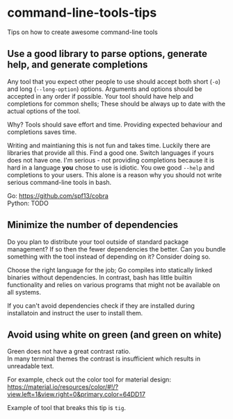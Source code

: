 # command-line-tools-tips

Tips on how to create awesome command-line tools


## Use a good library to parse options, generate help, and generate completions

Any tool that you expect other people to use should accept both short (`-o`) and long (`--long-option`) options. Arguments and options should be accepted in any order if possible.
Your tool should have help and completions for common shells; These should be always up to date with the actual options of the tool.

Why? Tools should save effort and time. Providing expected behaviour and completions saves time.

Writing and maintianing this is not fun and takes time. Luckily there are libraries that provide all this. Find a good one. Switch languages if yours does not have one. I'm serious - not providing completions because it is hard in a language **you** chose to use is idiotic. You owe good `--help` and completions to your users. This alone is a reason why you should not write serious command-line tools in bash.


Go: https://github.com/spf13/cobra  
Python: TODO

## Minimize the number of dependencies

Do you plan to distribute your tool outside of standard package management? If so then the fewer dependencies the better. 
Can you bundle something with the tool instead of depending on it? Consider doing so.

Choose the right language for the job; Go compiles into statically linked binaries without dependencies. In contrast, bash has little builtin functionality and relies on various programs that might not be available on all systems.

If you can't avoid dependencies check if they are installed during installatoin and instruct the user to install them.

## Avoid using white on green (and green on white)

Green does not have a great contrast ratio.  
In many terminal themes the contrast is insufficient which results in unreadable text.

For example, check out the color tool for material design: https://material.io/resources/color/#!/?view.left=1&view.right=0&primary.color=64DD17

Example of tool that breaks this tip is `tig`.
